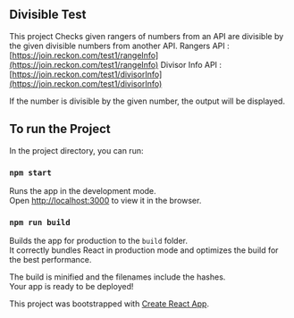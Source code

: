 ## Divisible Test

This project Checks given rangers of numbers from an API are divisible by the given divisible numbers from another API.
Rangers API : [https://join.reckon.com/test1/rangeInfo](https://join.reckon.com/test1/rangeInfo)
Divisor Info API : [https://join.reckon.com/test1/divisorInfo](https://join.reckon.com/test1/divisorInfo)

If the number is divisible by the given number, the output will be displayed.

## To run the Project

In the project directory, you can run:

### `npm start`

Runs the app in the development mode.<br>
Open [http://localhost:3000](http://localhost:3000) to view it in the browser.

### `npm run build`

Builds the app for production to the `build` folder.<br>
It correctly bundles React in production mode and optimizes the build for the best performance.

The build is minified and the filenames include the hashes.<br>
Your app is ready to be deployed!

This project was bootstrapped with [Create React App](https://github.com/facebook/create-react-app).
